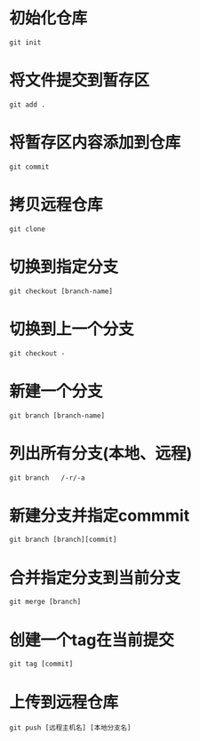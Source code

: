 # 初始化仓库
`git init`
# 将文件提交到暂存区
`git add .`
# 将暂存区内容添加到仓库
`git commit`
# 拷贝远程仓库
`git clone`
# 切换到指定分支
`git checkout [branch-name]`
# 切换到上一个分支
`git checkout -`
# 新建一个分支
`git branch [branch-name]`
# 列出所有分支(本地、远程)
`git branch   /-r/-a`
# 新建分支并指定commmit
`git branch [branch][commit]`
# 合并指定分支到当前分支
`git merge [branch]`
# 创建一个tag在当前提交
`git tag [commit]`
# 上传到远程仓库
`git push [远程主机名] [本地分支名]`